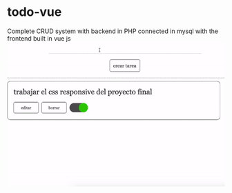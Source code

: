 # todo-vue
Complete CRUD system with backend in PHP connected in mysql with the frontend built in vue js
![gif info](./todo.gif)

